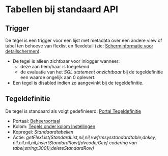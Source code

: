 # Tabellen bij standaard API

## Trigger

De tegel is een trigger voor een lijst met metadata over een andere view of tabel ten behoeve van flexlist en flexdetail (zie: [Scherminformatie voor detailschermen](/docs/instellen_inrichten/schermdefinitie/scherminformatie_voor_detailschermen.md)).

- De tegel is alleen zichtbaar voor inlogger wanneer:
  - deze aan hem/haar is toegekend
  - de evaluatie van het _SQL statement onzichtbaar_ bij de tegeldefinitie een waarde ongelijk aan 0 oplevert.
- Een tegel is disabled indien zo aangevinkt bij de tegeldefinitie.

## Tegeldefinitie

De tegel is standaard als volgt gedefinieerd: [Portal Tegeldefinitie](/docs/instellen_inrichten/portaldefinitie/portal_tegel.md)

- Portaal: [Beheerportaal](/docs/probleemoplossing/portalen_en_moduleschermen/beheerportaal.md)
- Kolom: [Tegels onder kolom Instellingen](/docs/probleemoplossing/portalen_en_moduleschermen/beheerportaal/tegels_onder_kolom_instellingen.md)
- Kopregel: _Standaardtabellen_
- Actie: _getFlexList(StandardList,nil,nil,vwfrmsysstandardtable;dnkey, nil,nil,nil,nil,insertStandardRow([dvcode;Geef codering van tabel;string;300]);deleteStandardRow)_
